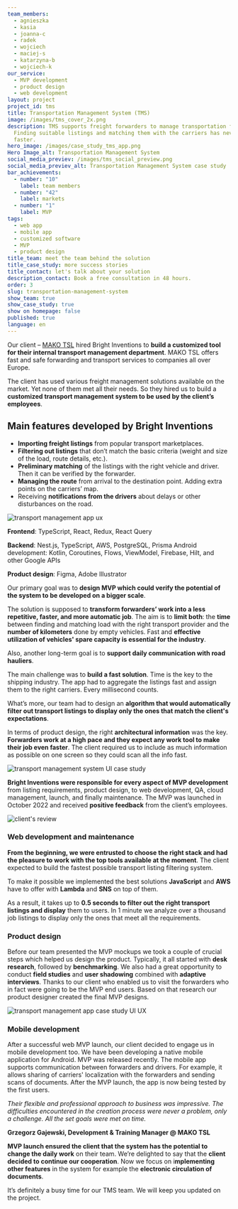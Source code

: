 ```yaml
---
team_members:
  - agnieszka
  - kasia
  - joanna-c
  - radek
  - wojciech
  - maciej-s
  - katarzyna-b
  - wojciech-k
our_service:
  - MVP development
  - product design
  - web development
layout: project
project_id: tms
title: Transportation Management System (TMS)
image: /images/tms_cover_2x.png
description: TMS supports freight forwarders to manage transportation faster.
  Finding suitable listings and matching them with the carriers has never been
  faster.
hero_image: /images/case_study_tms_app.png
Hero Image_alt: Transportation Management System
social_media_previev: /images/tms_social_preview.png
social_media_previev_alt: Transportation Management System case study
bar_achievements:
  - number: "10"
    label: team members
  - number: "42"
    label: markets
  - number: "1"
    label: MVP
tags:
  - web app
  - mobile app
  - customized software
  - MVP
  - product design
title_team: meet the team behind the solution
title_case_study: more success stories
title_contact: let's talk about your solution
description_contact: Book a free consultation in 48 hours.
order: 3
slug: transportation-management-system
show_team: true
show_case_study: true
show on homepage: false
published: true
language: en
---
```

<TitleWithIcon sectionTitle="about TMS project" titleIcon="/images/three_flags.svg" titleIconAlt="bright" />

Our client – [MAKO TSL](https://makotsl.com/) hired Bright Inventions to **build a customized tool for their internal transport management department**. MAKO TSL offers fast and safe forwarding and transport services to companies all over Europe. 

The client has used various freight management solutions available on the market. Yet none of them met all their needs. So they hired us to build a **customized transport management system to be used by the client’s employees**.

<AnchorLink href='#contactForm' text='let’s talk about your project'/>

## Main features developed by Bright Inventions

* **Importing freight listings** from popular transport marketplaces.
* **Filtering out listings** that don’t match the basic criteria (weight and size of the load, route details, etc.).
* **Preliminary matching** of the listings with the right vehicle and driver. Then it can be verified by the forwarder.
* **Managing the route** from arrival to the destination point. Adding extra points on the carriers’ map.
* Receiving **notifications from the drivers** about delays or other disturbances on the road.

<div class="image"><img src="/images/case_study_picture_tms_screen.png" alt="transport management app ux" title="undefined"  /> </div>

<TitleWithIcon sectionTitle="stack" titleIcon="/images/skills.svg" titleIconAlt="bright" />

<Gallery images='[{"src":"/images/new_typescript_logo_stack.png","alt":"TypeScript"},{"src":"/images/react.png","alt":"React"},{"src":"/images/nest.png","alt":"Nest"},{"src":"/images/aws.png","alt":"AWS"},{"src":"/images/kotlin.png","alt":"Kotlin"},{"src":"/images/new_logo_figma_stack.png","alt":"Figma"}]' />

**Frontend**: TypeScript, React, Redux, React Query

**Backend**: Nest.js, TypeScript, AWS, PostgreSQL, Prisma
Android development: Kotlin, Coroutines, Flows, ViewModel, Firebase, Hilt, and other Google APIs

**Product design**: Figma, Adobe Illustrator

<TitleWithIcon sectionTitle="goal" titleIcon="/images/goal_title_section.png" titleIconAlt="goal" />

Our primary goal was to **design MVP which could verify the potential of the system to be developed on a bigger scale**.

The solution is supposed to **transform forwarders’ work into a less repetitive, faster, and more automatic job**. The aim is to **limit both**: the **time** between finding and matching load with the right transport provider and the **number of kilometers** done by empty vehicles. Fast and **effective utilization of vehicles' spare capacity is essential for the industry**. 

Also, another long-term goal is to **support daily communication with road hauliers**.

<AnchorLink href='#contactForm' text='let’s talk about your project'/>

<TitleWithIcon sectionTitle="the challenge of building a transport management system" titleIcon="/images/two_flags.svg" titleIconAlt="bright" />

The main challenge was to **build a fast solution**. Time is the key to the shipping industry. The app had to aggregate the listings fast and assign them to the right carriers. Every millisecond counts.

What’s more, our team had to design an **algorithm that would automatically filter out transport listings to display only the ones that match the client's expectations**.

In terms of product design, the right **architectural information** was the key. **Forwarders work at a high pace and they expect any work tool to make their job even faster**. The client required us to include as much information as possible on one screen so they could scan all the info fast.

<div class="image"><img src="/images/tms_market_ui.png" alt="transport management system UI case study" title="undefined"  /> </div>

<TitleWithIcon sectionTitle="TMS development process" titleIcon="/images/gearwheel.svg" titleIconAlt="bright" />

**Bright Inventions were responsible for every aspect of MVP development** from listing requirements, product design, to web development, QA, cloud management, launch, and finally maintenance. The MVP was launched in October 2022 and received **positive feedback** from the client’s employees.

<div class="image"><img src="/images/case_study_tms_client_quote.png" alt="client's review" title="client's review"  /> </div>

### Web development and maintenance

**From the beginning, we were entrusted to choose the right stack and had the pleasure to work with the top tools available at the moment**. The client expected to build the fastest possible transport listing filtering system.

To make it possible we implemented the best solutions **JavaScript** and **AWS** have to offer with **Lambda** and **SNS** on top of them.

As a result, it takes up to **0.5 seconds to filter out the right transport listings and display** them to users. In 1 minute we analyze over a thousand job listings to display only the ones that meet all the requirements.

### Product design

Before our team presented the MVP mockups we took a couple of crucial steps which helped us design the product. Typically, it all started with **desk research**, followed by **benchmarking**. We also had a great opportunity to conduct **field studies** and **user shadowing** combined with **adaptive interviews**. Thanks to our client who enabled us to visit the forwarders who in fact were going to be the MVP end users. Based on that research our product designer created the final MVP designs.

<div class="image"><img src="/images/tms_case_study_screen_map.png" alt="transport management app case study UI UX" title="undefined"  /> </div>

### Mobile development

After a successful web MVP launch, our client decided to engage us in mobile development too. We have been developing a native mobile application for Android. MVP was released recently. The mobile app supports communication between forwarders and drivers. For example, it allows sharing of carriers' localization with the forwarders and sending scans of documents. After the MVP launch, the app is now being tested by the first users.





<TitleWithIcon sectionTitle="client’s perspective" titleIcon="/images/clients_perspective_icon.svg" titleIconAlt="client’s perspective" />

*Their flexible and professional approach to business was impressive. The difficulties encountered in the creation process were never a problem, only a challenge. All the set goals were met on time.*

**Grzegorz Gajewski, Development & Training Manager @ MAKO TSL**

<TitleWithIcon sectionTitle="result" titleIcon="/images/results_icon_title_small.png" titleIconAlt="result" />

**MVP launch ensured the client that the system has the potential to change the daily work** on their team. We’re delighted to say that the **client decided to continue our cooperation**. Now we focus on i**mplementing other features** in the system for example the **electronic circulation of documents**.

It’s definitely a busy time for our TMS team. We will keep you updated on the project.